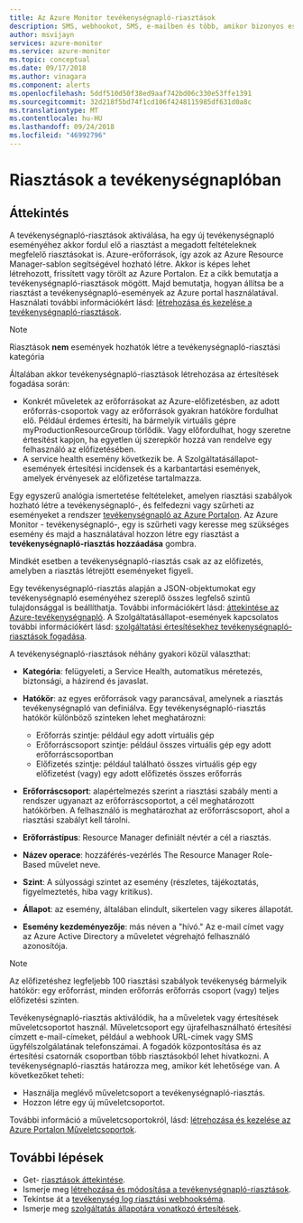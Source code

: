 ```yaml
---
title: Az Azure Monitor tevékenységnapló-riasztások
description: SMS, webhookot, SMS, e-mailben és több, amikor bizonyos események történnek a tevékenységnaplóban értesítést kap.
author: msvijayn
services: azure-monitor
ms.service: azure-monitor
ms.topic: conceptual
ms.date: 09/17/2018
ms.author: vinagara
ms.component: alerts
ms.openlocfilehash: 5ddf510d50f38ed9aaf742bd06c330e53ffe1391
ms.sourcegitcommit: 32d218f5bd74f1cd106f4248115985df631d0a8c
ms.translationtype: MT
ms.contentlocale: hu-HU
ms.lasthandoff: 09/24/2018
ms.locfileid: "46992796"
---
```

# <a name="alerts-on-activity-log"></a>Riasztások a tevékenységnaplóban 

## <a name="overview"></a>Áttekintés
A tevékenységnapló-riasztások aktiválása, ha egy új tevékenységnapló eseményéhez akkor fordul elő a riasztást a megadott feltételeknek megfelelő riasztásokat is. Azure-erőforrások, így azok az Azure Resource Manager-sablon segítségével hozható létre. Akkor is képes lehet létrehozott, frissített vagy törölt az Azure Portalon. Ez a cikk bemutatja a tevékenységnapló-riasztások mögött. Majd bemutatja, hogyan állítsa be a riasztást a tevékenységnapló-események az Azure portal használatával. Használati további információkért lásd: [létrehozása és kezelése a tevékenységnapló-riasztások](alert-activity-log.md).

> [!NOTE]
> Riasztások **nem** események hozhatók létre a tevékenységnapló-riasztási kategória

Általában akkor tevékenységnapló-riasztások létrehozása az értesítések fogadása során:

* Konkrét műveletek az erőforrásokat az Azure-előfizetésben, az adott erőforrás-csoportok vagy az erőforrások gyakran hatóköre fordulhat elő. Például érdemes értesíti, ha bármelyik virtuális gépre myProductionResourceGroup törlődik. Vagy előfordulhat, hogy szeretne értesítést kapjon, ha egyetlen új szerepkör hozzá van rendelve egy felhasználó az előfizetésében.
* A service health esemény következik be. A Szolgáltatásállapot-események értesítési incidensek és a karbantartási események, amelyek érvényesek az előfizetése tartalmazza.

Egy egyszerű analógia ismertetése feltételeket, amelyen riasztási szabályok hozható létre a tevékenységnapló-, és felfedezni vagy szűrheti az eseményeket a rendszer [tevékenységnapló az Azure Portalon](monitoring-overview-activity-logs.md#query-the-activity-log-in-the-azure-portal). Az Azure Monitor - tevékenységnapló-, egy is szűrheti vagy keresse meg szükséges esemény és majd a használatával hozzon létre egy riasztást a **tevékenységnapló-riasztás hozzáadása** gombra.

Mindkét esetben a tevékenységnapló-riasztás csak az az előfizetés, amelyben a riasztás létrejött eseményeket figyeli.

Egy tevékenységnapló-riasztás alapján a JSON-objektumokat egy tevékenységnapló eseményéhez szereplő összes legfelső szintű tulajdonsággal is beállíthatja. További információkért lásd: [áttekintése az Azure-tevékenységnapló](./monitoring-overview-activity-logs.md#categories-in-the-activity-log). A Szolgáltatásállapot-események kapcsolatos további információkért lásd: [szolgáltatási értesítésekhez tevékenységnapló-riasztások fogadása](./monitoring-activity-log-alerts-on-service-notifications.md). 

A tevékenységnapló-riasztások néhány gyakori közül választhat:

- **Kategória**: felügyeleti, a Service Health, automatikus méretezés, biztonsági, a házirend és javaslat. 
- **Hatókör**: az egyes erőforrások vagy parancsával, amelynek a riasztás tevékenységnapló van definiálva. Egy tevékenységnapló-riasztás hatókör különböző szinteken lehet meghatározni:
    - Erőforrás szintje: például egy adott virtuális gép
    - Erőforráscsoport szintje: például összes virtuális gép egy adott erőforráscsoportban
    - Előfizetés szintje: például található összes virtuális gép egy előfizetést (vagy) egy adott előfizetés összes erőforrás
- **Erőforráscsoport**: alapértelmezés szerint a riasztási szabály menti a rendszer ugyanazt az erőforráscsoportot, a cél meghatározott hatókörben. A felhasználó is meghatározhat az erőforráscsoport, ahol a riasztási szabályt kell tárolni.
- **Erőforrástípus**: Resource Manager definiált névtér a cél a riasztás.

- **Název operace**: hozzáférés-vezérlés The Resource Manager Role-Based művelet neve.
- **Szint**: A súlyossági szintet az esemény (részletes, tájékoztatás, figyelmeztetés, hiba vagy kritikus).
- **Állapot**: az esemény, általában elindult, sikertelen vagy sikeres állapotát.
- **Esemény kezdeményezője**: más néven a "hívó." Az e-mail címet vagy az Azure Active Directory a műveletet végrehajtó felhasználó azonosítója.

> [!NOTE]
> Az előfizetéshez legfeljebb 100 riasztási szabályok tevékenység bármelyik hatókör: egy erőforrást, minden erőforrás erőforrás csoport (vagy) teljes előfizetési szinten.

Tevékenységnapló-riasztás aktiválódik, ha a műveletek vagy értesítések műveletcsoportot használ. Műveletcsoport egy újrafelhasználható értesítési címzett e-mail-címeket, például a webhook URL-címek vagy SMS ügyfélszolgálatának telefonszámai. A fogadók központosítása és az értesítési csatornák csoportban több riasztásokból lehet hivatkozni. A tevékenységnapló-riasztás határozza meg, amikor két lehetősége van. A következőket teheti:

* Használja meglévő műveletcsoport a tevékenységnapló-riasztás.
* Hozzon létre egy új műveletcsoportot.

További információ a műveletcsoportokról, lásd: [létrehozása és kezelése az Azure Portalon Műveletcsoportok](monitoring-action-groups.md).


## <a name="next-steps"></a>További lépések
- Get- [riasztások áttekintése](monitoring-overview-alerts.md).
- Ismerje meg [létrehozása és módosítása a tevékenységnapló-riasztások](alert-activity-log.md).
- Tekintse át a [tevékenység log riasztási webhookséma](monitoring-activity-log-alerts-webhook.md).
- Ismerje meg [szolgáltatás állapotára vonatkozó értesítések](monitoring-service-notifications.md).

